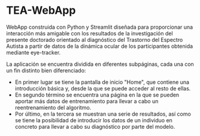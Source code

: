 # TEA-WebApp

WebApp construida con Python y Streamlit diseñada para proporcionar una interacción más amigable con los resultados de la investigación del presente doctorado orientado al diagnóstico del Trastorno del Espectro Autista a partir de datos de la dinámica ocular de los participantes obtenida mediante eye-tracker.


La aplicación se encuentra dividida en diferentes subpáginas, cada una con un fin distinto bien diferenciado:

- En primer lugar se tiene la pantalla de inicio "Home", que contiene una introducción básica y, desde la que se puede acceder al resto de ellas.
- En segundo término se encuentra una página en la que se pueden aportar más datos de entrenamiento para llevar a cabo un reentrenamiento del algoritmo.
- Por último, en la tercera se muestran una serie de resultados, así como se tiene la posibilidad de introducir los datos de un individuo en concreto para llevar a cabo su diagnóstico por parte del modelo.

